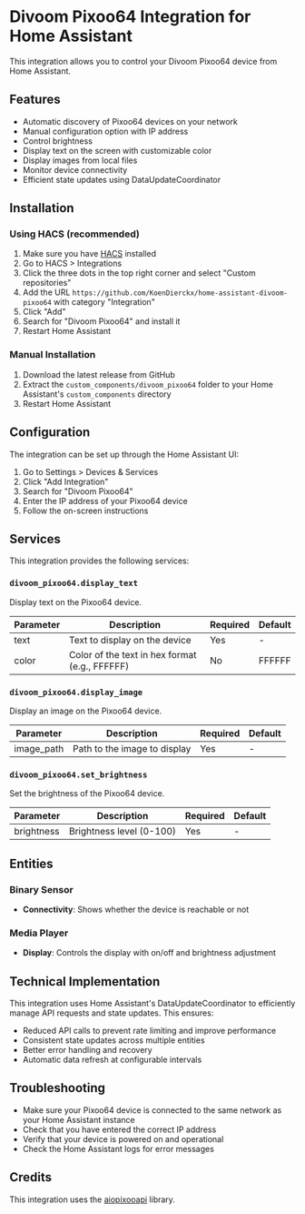 # Divoom Pixoo64 Integration for Home Assistant

This integration allows you to control your Divoom Pixoo64 device from Home Assistant.

## Features

- Automatic discovery of Pixoo64 devices on your network
- Manual configuration option with IP address
- Control brightness
- Display text on the screen with customizable color
- Display images from local files
- Monitor device connectivity
- Efficient state updates using DataUpdateCoordinator

## Installation

### Using HACS (recommended)

1. Make sure you have [HACS](https://hacs.xyz/) installed
2. Go to HACS > Integrations
3. Click the three dots in the top right corner and select "Custom repositories"
4. Add the URL `https://github.com/KoenDierckx/home-assistant-divoom-pixoo64` with category "Integration"
5. Click "Add"
6. Search for "Divoom Pixoo64" and install it
7. Restart Home Assistant

### Manual Installation

1. Download the latest release from GitHub
2. Extract the `custom_components/divoom_pixoo64` folder to your Home Assistant's `custom_components` directory
3. Restart Home Assistant

## Configuration

The integration can be set up through the Home Assistant UI:

1. Go to Settings > Devices & Services
2. Click "Add Integration"
3. Search for "Divoom Pixoo64"
4. Enter the IP address of your Pixoo64 device
5. Follow the on-screen instructions

## Services

This integration provides the following services:

### `divoom_pixoo64.display_text`

Display text on the Pixoo64 device.

| Parameter | Description                                        | Required | Default  |
|-----------|---------------------------------------------------|----------|----------|
| text      | Text to display on the device                     | Yes      | -        |
| color     | Color of the text in hex format (e.g., FFFFFF)    | No       | FFFFFF   |

### `divoom_pixoo64.display_image`

Display an image on the Pixoo64 device.

| Parameter  | Description                 | Required | Default |
|------------|-----------------------------|----------|---------|
| image_path | Path to the image to display| Yes      | -       |

### `divoom_pixoo64.set_brightness`

Set the brightness of the Pixoo64 device.

| Parameter  | Description                 | Required | Default |
|------------|-----------------------------|----------|---------|
| brightness | Brightness level (0-100)    | Yes      | -       |

## Entities

### Binary Sensor

- **Connectivity**: Shows whether the device is reachable or not

### Media Player

- **Display**: Controls the display with on/off and brightness adjustment

## Technical Implementation

This integration uses Home Assistant's DataUpdateCoordinator to efficiently manage API requests and state updates. This ensures:

- Reduced API calls to prevent rate limiting and improve performance
- Consistent state updates across multiple entities
- Better error handling and recovery
- Automatic data refresh at configurable intervals

## Troubleshooting

- Make sure your Pixoo64 device is connected to the same network as your Home Assistant instance
- Check that you have entered the correct IP address
- Verify that your device is powered on and operational
- Check the Home Assistant logs for error messages

## Credits

This integration uses the [aiopixooapi](https://pypi.org/project/aiopixooapi/) library.
